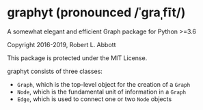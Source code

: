 # graphyt (pronounced /ˈɡraˌfīt/)

A somewhat elegant and efficient Graph package for Python >=3.6

Copyright 2016-2019, Robert L. Abbott

This package is protected under the MIT License.

graphyt consists of three classes:
- `Graph`, which is the top-level object for the creation of a `Graph`
- `Node`, which is the fundamental unit of information in a `Graph`
- `Edge`, which is used to connect one or two `Node` objects
